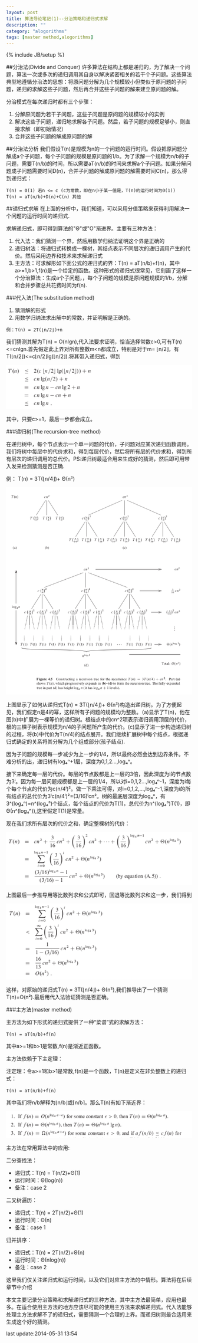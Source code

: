 ```yaml
---
layout: post
title: 算法导论笔记(1)--分治策略和递归式求解
description: ""
category: "alogorithms"
tags: [master method,alogorithms]
---
```

{% include JB/setup %}

##分治法(Divide and Conquer)
许多算法在结构上都是递归的，为了解决一个问题，算法一次或多次的递归调用其自身以解决紧密相关的若干个子问题。这些算法典型地遵循分治法的思想：将原问题分解为几个规模较小但类似于原问题的子问题，递归的求解这些子问题，然后再合并这些子问题的解来建立原问题的解。

分治模式在每次递归时都有三个步骤：

1. 分解原问题为若干子问题，这些子问题是原问题的规模较小的实例
2. 解决这些子问题，递归地求解各子问题。然后，若子问题的规模足够小，则直接求解（即初始情况）
3. 合并这些子问题的解成原问题的解

##分治法分析
我们假设T(n)是规模为n的一个问题的运行时间。假设把原问题分解成a个子问题，每个子问题的规模是原问题的1/b。为了求解一个规模为n/b的子问题，需要T(n/b)的时间，所以需要aT(n/b)的时间来求解a个子问题。如果分解问题成子问题需要时间D(n)，合并子问题的解成原问题的解需要时间C(n)，那么得到递归式：

    T(n) = Θ(1) 若n <= c (c为常数，即在n小于某一值是，T(n)的运行时间为Θ(1))
    T(n) = aT(n/b)+D(n)+C(n) 其他

##递归式求解
在上面的分析中，我们知道，可以采用分值策略来获得利用解决一个问题的运行时间的递归式.

求解递归式，即可得到算法的"Θ"或"O"渐进界。主要有三种方法：

1. 代入法：我们猜测一个界，然后用数学归纳法证明这个界是正确的
2. 递归树法：将递归式转换成一棵树，其结点表示不同层次的递归调用产生的代价。然后采用边界和技术来求解递归式
3. 主方法：可求解形如下面公式的递归式的界：T(n) = aT(n/b)+f(n)，其中a>=1,b>1,f(n)是一个给定的函数。这种形式的递归式很常见，它刻画了这样一个分治算法：生成a个子问题，，每个子问题的规模是原问题规模的1/b，分解和合并步骤总共花费时间为f(n).

###代入法(The substitution method)

1. 猜测解的形式
2. 用数学归纳法求出解中的常数，并证明解是正确的。

`例：T(n) = 2T(⌊n/2⌋)+n`

我们猜测其解为T(n) = O(nlgn),代入法要求证明，恰当选择常数c>0,可有T(n)<=cnlgn.首先假定此上界对所有整数m<n都成立，特别是对于m= ⌊n/2⌋，有T(⌊n/2⌋)<=c⌊n/2⌋lg(⌊n/2⌋).将其带入递归式，得到

![](/images/2014/5/algo1-0.png)

其中，只要c>=1，最后一步都会成立。

###递归树(The recursion-tree method)

在递归树中，每个节点表示一个单一问题的代价，子问题对应某次递归函数调用。我们将树中每层中的代价求和，得到每层代价，然后将所有层的代价求和，得到所有层次的递归调用的总代价。PS:递归树最适合用来生成好的猜测，然后即可用带入发来检测猜测是否正确.

例：
T(n) = 3T(⌊n/4⌋)+ Θ(n²)

![](/images/2014/5/algo1-1.png)

上图显示了如何从递归式T(n) = 3T(⌊n/4⌋)+ Θ(n²)构造出递归树。为了方便起见，我们假定n是4的幂，这样所有子问题的规模均为整数。（a)显示了T(n)，他在图(b)中扩展为一棵等价的递归树。根结点中的cn^2项表示递归调用顶层的代价，根的三棵子树表示规模为n/4的子问题所产生的代价。(c)显示了进一步构造递归树的过程，将(b)中代价为T(n/4)的结点展开。我们继续扩展树中每个结点，根据递归式确定的关系将其分解为几个组成部分(孩子结点).

因为子问题的规模每一步减少为上一步的1/4，所以最终必然会达到边界条件。不难分析的出，递归树有log₄ⁿ+1层，深度为0,1,2...,log₄ⁿ。

接下来确定每一层的代价。每层的节点数都是上一层的3倍，因此深度为i的节点数为3ⁱ。因为每一层问题规模都是上一层的1/4，所以对i=0,1,2...,log₄ⁿ-1，深度为i每个每个节点的代价为c(n/4ⁱ)²。做一下乘法可得，对i=0,1,2,...,log₄ⁿ-1,深度为i的所有结点的总代价为3ⁱc(n/4ⁱ)²=(3/16)ⁱcn²。树的最底层深度为log₄ⁿ，有3^(log₄ⁿ)=n^(log₄³)个结点，每个结点的代价为T(1)，总代价为n^(log₄³)T(1)，即Θ(n^(log₄ⁿ)),这里假定T(1)是常量。

现在我们求所有层次的代价之和，确定整棵树的代价：

![](/images/2014/5/algo1-2.png)

上图最后一步推导用等比数列求和公式即可，回退等比数列求和这一步，我们得到

![](/images/2014/5/algo1-3.png)

这样，对原始的递归式T(n) = 3T(⌊n/4⌋)+ Θ(n²),我们推导出了一个猜测T(n)=O(n²).最后用代入法验证猜测是否正确。

###主方法(master method)

主方法为如下形式的递归式提供了一种“菜谱”式的求解方法：

`T(n) = aT(n/b)+f(n)`

其中a>=1和b>1是常数,f(n)是渐近正函数。

主方法依赖于下主定理：

注定理：令a>=1和b>1是常数,f(n)是一个函数，T(n)是定义在非负整数上的递归式：
    
`T(n) = aT(n/b)+f(n)`

其中我们将n/b解释为⌊n/b⌋或⌈n/b⌉。那么T(n)有如下渐近界：

![](/images/2014/5/algo1-4.png)

主方法在常用算法中的应用:

二分查找法：

* 递归式：T(n) = T(n/2)+Θ(1)
* 运行时间：Θ(log(n))
* 备注：case 2

二叉树遍历：

* 递归式：T(n) = 2T(n/2)+Θ(1)
* 运行时间：Θ(n)
* 备注：case 1

归并排序：

* 递归式：T(n) = 2T(n/2)+Θ(n)
* 运行时间：Θ(nlog(n))
* 备注：case 2

这里我们仅关注递归式和运行时间，以及它们对应主方法的中情形。算法将在后续章节中介绍

本文主要记录分治策略和求解递归式的三种方法，其中主方法最简单，应用也最多。在适合使用主方法的地方应该尽可能的使用主方法来求解递归式。代入法能够处理主方法求解不了的递归式，需要猜测一个合理的上界。而递归树则最合适用来生成这个好的猜测。

last update:2014-05-31 13:54
